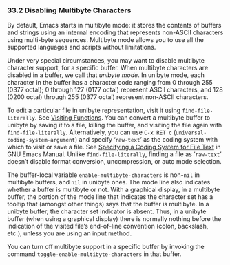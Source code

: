 

### 33.2 Disabling Multibyte Characters

By default, Emacs starts in multibyte mode: it stores the contents of buffers and strings using an internal encoding that represents non-ASCII characters using multi-byte sequences. Multibyte mode allows you to use all the supported languages and scripts without limitations.

Under very special circumstances, you may want to disable multibyte character support, for a specific buffer. When multibyte characters are disabled in a buffer, we call that *unibyte mode*. In unibyte mode, each character in the buffer has a character code ranging from 0 through 255 (0377 octal); 0 through 127 (0177 octal) represent ASCII characters, and 128 (0200 octal) through 255 (0377 octal) represent non-ASCII characters.

To edit a particular file in unibyte representation, visit it using `find-file-literally`. See [Visiting Functions](Visiting-Functions.html). You can convert a multibyte buffer to unibyte by saving it to a file, killing the buffer, and visiting the file again with `find-file-literally`. Alternatively, you can use `C-x RET c` (`universal-coding-system-argument`) and specify ‘`raw-text`’ as the coding system with which to visit or save a file. See [Specifying a Coding System for File Text](https://www.gnu.org/software/emacs/manual/html_node/emacs/Text-Coding.html#Text-Coding) in GNU Emacs Manual. Unlike `find-file-literally`, finding a file as ‘`raw-text`’ doesn’t disable format conversion, uncompression, or auto mode selection.

The buffer-local variable `enable-multibyte-characters` is non-`nil` in multibyte buffers, and `nil` in unibyte ones. The mode line also indicates whether a buffer is multibyte or not. With a graphical display, in a multibyte buffer, the portion of the mode line that indicates the character set has a tooltip that (amongst other things) says that the buffer is multibyte. In a unibyte buffer, the character set indicator is absent. Thus, in a unibyte buffer (when using a graphical display) there is normally nothing before the indication of the visited file’s end-of-line convention (colon, backslash, etc.), unless you are using an input method.

You can turn off multibyte support in a specific buffer by invoking the command `toggle-enable-multibyte-characters` in that buffer.
